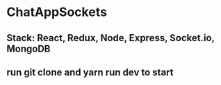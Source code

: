 # ChatAppSockets

## Stack: React, Redux, Node, Express, Socket.io, MongoDB

## run git clone and yarn run dev to start
